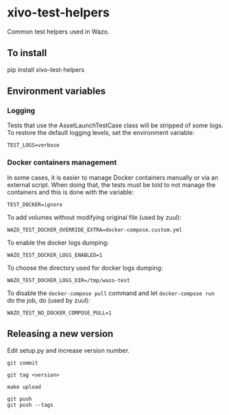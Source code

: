 # xivo-test-helpers

Common test helpers used in Wazo.

## To install

pip install xivo-test-helpers

## Environment variables

### Logging

Tests that use the AssetLaunchTestCase class will be stripped of some logs. To restore the default
logging levels, set the environment variable:

    TEST_LOGS=verbose

### Docker containers management

In some cases, it is easier to manage Docker containers manually or via an external script. When
doing that, the tests must be told to not manage the containers and this is done with the variable:

    TEST_DOCKER=ignore

To add volumes without modifying original file (used by zuul):

    WAZO_TEST_DOCKER_OVERRIDE_EXTRA=docker-compose.custom.yml

To enable the docker logs dumping:

    WAZO_TEST_DOCKER_LOGS_ENABLED=1

To choose the directory used for docker logs dumping:

    WAZO_TEST_DOCKER_LOGS_DIR=/tmp/wazo-test

To disable the `docker-compose pull` command and let `docker-compose run` do the job, do (used by zuul):

    WAZO_TEST_NO_DOCKER_COMPOSE_PULL=1

## Releasing a new version

Edit setup.py and increase version number.

    git commit

    git tag <version>

    make upload

    git push
    git push --tags
